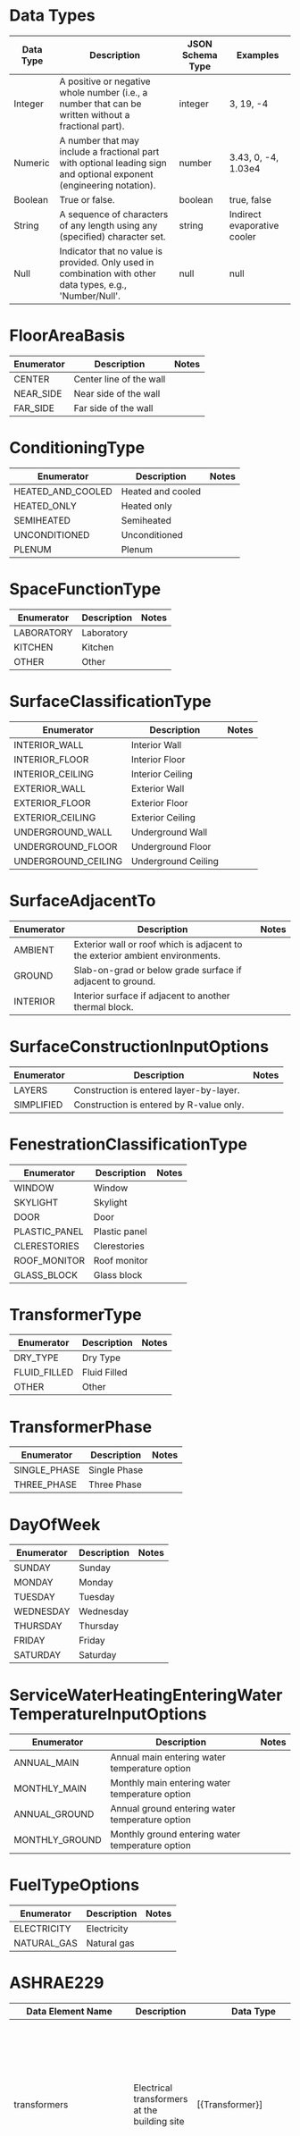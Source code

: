 # Data Types
| Data Type |                                                     Description                                                      | JSON Schema Type |          Examples           |
|-----------|----------------------------------------------------------------------------------------------------------------------|------------------|-----------------------------|
| Integer   | A positive or negative whole number (i.e., a number that can be written without a fractional part).                  | integer          | 3, 19, -4                   |
| Numeric   | A number that may include a fractional part with optional leading sign and optional exponent (engineering notation). | number           | 3.43, 0, -4, 1.03e4         |
| Boolean   | True or false.                                                                                                       | boolean          | true, false                 |
| String    | A sequence of characters of any length using any (specified) character set.                                          | string           | Indirect evaporative cooler |
| Null      | Indicator that no value is provided. Only used in combination with other data types, e.g., 'Number/Null'.            | null             | null                        |

# FloorAreaBasis
| Enumerator |       Description       | Notes |
|------------|-------------------------|-------|
| CENTER     | Center line of the wall |       |
| NEAR_SIDE  | Near side of the wall   |       |
| FAR_SIDE   | Far side of the wall    |       |

# ConditioningType
|    Enumerator     |    Description    | Notes |
|-------------------|-------------------|-------|
| HEATED_AND_COOLED | Heated and cooled |       |
| HEATED_ONLY       | Heated only       |       |
| SEMIHEATED        | Semiheated        |       |
| UNCONDITIONED     | Unconditioned     |       |
| PLENUM            | Plenum            |       |

# SpaceFunctionType
| Enumerator | Description | Notes |
|------------|-------------|-------|
| LABORATORY | Laboratory  |       |
| KITCHEN    | Kitchen     |       |
| OTHER      | Other       |       |

# SurfaceClassificationType
|     Enumerator      |     Description     | Notes |
|---------------------|---------------------|-------|
| INTERIOR_WALL       | Interior Wall       |       |
| INTERIOR_FLOOR      | Interior Floor      |       |
| INTERIOR_CEILING    | Interior Ceiling    |       |
| EXTERIOR_WALL       | Exterior Wall       |       |
| EXTERIOR_FLOOR      | Exterior Floor      |       |
| EXTERIOR_CEILING    | Exterior Ceiling    |       |
| UNDERGROUND_WALL    | Underground Wall    |       |
| UNDERGROUND_FLOOR   | Underground Floor   |       |
| UNDERGROUND_CEILING | Underground Ceiling |       |

# SurfaceAdjacentTo
| Enumerator |                                  Description                                  | Notes |
|------------|-------------------------------------------------------------------------------|-------|
| AMBIENT    | Exterior wall or roof which is adjacent to the exterior ambient environments. |       |
| GROUND     | Slab-on-grad or below grade surface if adjacent to ground.                    |       |
| INTERIOR   | Interior surface if adjacent to another thermal block.                        |       |

# SurfaceConstructionInputOptions
| Enumerator |               Description                | Notes |
|------------|------------------------------------------|-------|
| LAYERS     | Construction is entered layer-by-layer.  |       |
| SIMPLIFIED | Construction is entered by R-value only. |       |

# FenestrationClassificationType
|  Enumerator   |  Description  | Notes |
|---------------|---------------|-------|
| WINDOW        | Window        |       |
| SKYLIGHT      | Skylight      |       |
| DOOR          | Door          |       |
| PLASTIC_PANEL | Plastic panel |       |
| CLERESTORIES  | Clerestories  |       |
| ROOF_MONITOR  | Roof monitor  |       |
| GLASS_BLOCK   | Glass block   |       |

# TransformerType
|  Enumerator  | Description  | Notes |
|--------------|--------------|-------|
| DRY_TYPE     | Dry Type     |       |
| FLUID_FILLED | Fluid Filled |       |
| OTHER        | Other        |       |

# TransformerPhase
|  Enumerator  | Description  | Notes |
|--------------|--------------|-------|
| SINGLE_PHASE | Single Phase |       |
| THREE_PHASE  | Three Phase  |       |

# DayOfWeek
| Enumerator | Description | Notes |
|------------|-------------|-------|
| SUNDAY     | Sunday      |       |
| MONDAY     | Monday      |       |
| TUESDAY    | Tuesday     |       |
| WEDNESDAY  | Wednesday   |       |
| THURSDAY   | Thursday    |       |
| FRIDAY     | Friday      |       |
| SATURDAY   | Saturday    |       |

# ServiceWaterHeatingEnteringWaterTemperatureInputOptions
|   Enumerator   |                   Description                    | Notes |
|----------------|--------------------------------------------------|-------|
| ANNUAL_MAIN    | Annual main entering water temperature option    |       |
| MONTHLY_MAIN   | Monthly main entering water temperature option   |       |
| ANNUAL_GROUND  | Annual ground entering water temperature option  |       |
| MONTHLY_GROUND | Monthly ground entering water temperature option |       |

# FuelTypeOptions
| Enumerator  | Description | Notes |
|-------------|-------------|-------|
| ELECTRICITY | Electricity |       |
| NATURAL_GAS | Natural gas |       |

# ASHRAE229
|     Data Element Name      |                                           Description                                           |         Data Type          |  Units  | Range | Req |                                                                             Notes                                                                              |
|----------------------------|-------------------------------------------------------------------------------------------------|----------------------------|---------|-------|-----|----------------------------------------------------------------------------------------------------------------------------------------------------------------|
| transformers               | Electrical transformers at the building site                                                    | [{Transformer}]            |         |       |     | Contains a list of transformers that convert electricity from a higher voltage to one used by the building, exterior lighting, and other services at the site. |
| buildings                  | Buildings on the site                                                                           | [{Building}]               |         |       |     | Contains a list of buildings on the site (often just one).                                                                                                     |
| calendar                   | Information on the calendar used with the simulation.                                           | {Calendar}                 |         |       |     |                                                                                                                                                                |
| schedules                  | Schedules for internal loads, thermostats, equipment operation and control, and any other need. | [{Schedule}]               |         |       |     | Contains a list of schedules used in model.                                                                                                                    |
| weather                    | Information on the local weather conditions used with the simulation.                           | {Weather}                  |         |       |     |                                                                                                                                                                |
| overall_simulation_outputs | Outputs from the simluation summed for all buildings in the simulation.                         | {OverallSimulationOutputs} |         |       |     |                                                                                                                                                                |
| building_rotation_angles   | A list of angles that building simulations are performed and results are provided.              | [Numeric]                  | degrees |       |     |                                                                                                                                                                |

# Building
|    Data Element Name     |                                                                                                                             Description                                                                                                                              |             Data Type             | Units |   Range   | Req |                                         Notes                                          |
|--------------------------|----------------------------------------------------------------------------------------------------------------------------------------------------------------------------------------------------------------------------------------------------------------------|-----------------------------------|-------|-----------|-----|----------------------------------------------------------------------------------------|
| id                       | Unique Identification Number                                                                                                                                                                                                                                         | Numeric                           |       |           | ✓   |                                                                                        |
| name                     | Name of the Building                                                                                                                                                                                                                                                 | String                            |       |           | ✓   |                                                                                        |
| number_of_floors         | Number of floors                                                                                                                                                                                                                                                     | Numeric                           |       | >=0       |     |                                                                                        |
| building_segments        | Large portions of a building that share a building area type                                                                                                                                                                                                         | [{BuildingSegment}]               |       |           |     | Contains a list of building segments in the building.                                  |
| is_new                   | Indicates whether building is a new construction (true) or existing (false). Projects that include additions will be modeled as two buildings - one new and one existing, as curtain rules such as baseline fenestration area will apply differently to each portion | Boolean                           |       |           |     |                                                                                        |
| compliance_path          | Indicates the chosen compliance path if the ruleset has multiple compliance paths such as 90.1 Appendix G has code compliance and beyond code                                                                                                                        | <CompliancePathType2019ASHRAE901> |       |           |     |                                                                                        |
| elevators                | Elevators                                                                                                                                                                                                                                                            | [{Elevator}]                      |       |           |     | Contains a list of elevators in the building.                                          |
| refrigeration_components | Refrigeration                                                                                                                                                                                                                                                        | [{Refrigeration}]                 |       |           |     | Contains a list of refrigeration components in the building.                           |
| open_time                | Time that the building opens.                                                                                                                                                                                                                                        | Numeric                           |       | >=1, <=24 |     | The general time that the building is first opened during normal weekdays from 1 to 24 |
| close_time               | Time that the building closes.                                                                                                                                                                                                                                       | Numeric                           |       | >=1, <=24 |     | The general time that the building is closed during normal weekdays from 1 to 24       |

# BuildingSegment
|              Data Element Name               |                         Description                         |                      Data Type                      | Units | Range | Req |                               Notes                               |
|----------------------------------------------|-------------------------------------------------------------|-----------------------------------------------------|-------|-------|-----|-------------------------------------------------------------------|
| id                                           | Unique Identification Number                                | Numeric                                             |       |       | ✓   |                                                                   |
| thermal_blocks                               | Thermal blocks in the building                              | [{ThermalBlock}]                                    |       |       |     | Contains a list of thermal blocks in the building.                |
| heating_ventilation_air_conditioning_systems | HVAC systems in the building                                | [{HeatingVentilationAirConditioningSystem}]         |       |       |     | Contains a list of HVAC systems in the building.                  |
| service_water_heating_systems                | Service water heating systems in the building               | [{ServiceWaterHeatingSystem}]                       |       |       |     | Contains a list of service water heating systems in the building. |
| area_type_vertical_fenestration              | Building area classification used for vertical fenestration | <VerticalFenestrationBuildingAreaType2019ASHRAE901> |       |       |     | The enumeration is based on the standard used.                    |

# ThermalBlock
|                   Data Element Name                    |              Description               | Data Type | Units | Range | Req |                                                                        Notes                                                                         |
|--------------------------------------------------------|----------------------------------------|-----------|-------|-------|-----|------------------------------------------------------------------------------------------------------------------------------------------------------|
| zones                                                  | Zones in the building                  | [{Zone}]  |       |       |     | Contains a list of zones in the building.                                                                                                            |
| served_by_heating_ventilation_air_conditioning_systems | HVAC systems serving the thermal block | [String]  |       |       |     | Contains a list of IDs of the HVAC systems serving the thermal block - from Unique Identification Number in HeatingVentilationAirConditioningSystem. |

# Zone
| Data Element Name |      Description       | Data Type | Units | Range | Req |                   Notes                    |
|-------------------|------------------------|-----------|-------|-------|-----|--------------------------------------------|
| spaces            | Spaces in the building | [{Space}] |       |       |     | Contains a list of spaces in the building. |

# Space
|            Data Element Name            |                                                                                                                                                                                                                           Description                                                                                                                                                                                                                           |                                  Data Type                                   | Units | Range | Req |                       Notes                        |
|-----------------------------------------|-----------------------------------------------------------------------------------------------------------------------------------------------------------------------------------------------------------------------------------------------------------------------------------------------------------------------------------------------------------------------------------------------------------------------------------------------------------------|------------------------------------------------------------------------------|-------|-------|-----|----------------------------------------------------|
| id                                      | Unique Identification Number                                                                                                                                                                                                                                                                                                                                                                                                                                    | Numeric                                                                      |       |       | ✓   |                                                    |
| name                                    | Name fo the Space                                                                                                                                                                                                                                                                                                                                                                                                                                               | String                                                                       |       |       | ✓   |                                                    |
| surfaces                                | Surfaces surrounding the space                                                                                                                                                                                                                                                                                                                                                                                                                                  | [{Surface}]                                                                  |       |       |     | Contains a list of surfaces that define the space. |
| floor_area                              | The floor area of a space within the building, including basements, mezzanine and intermediate-floored tiers, and penthouses with a headroom height of 7.5 ft or greater. It is measured from the exterior faces of walls or from the center-line of walls separating buildings, but excluding covered walkways, open roofed-over areas, porches and similar spaces, pipe trenches, exterior terraces or steps, chimneys, roof overhangs, and similar features. | Numeric                                                                      | m2    | >=0   |     |                                                    |
| floor_to_ceiling_height                 | The height from the floor of the space to the ceiling                                                                                                                                                                                                                                                                                                                                                                                                           | Numeric                                                                      | m     | >=0   |     |                                                    |
| floor_area_basis_for_exterior           | The basis of the measurement location related to floor area for exterior walls.                                                                                                                                                                                                                                                                                                                                                                                 | <FloorAreaBasis>                                                             |       |       |     |                                                    |
| floor_area_basis_for_interior           | The basis of the measurement location related to floor area for interior walls.                                                                                                                                                                                                                                                                                                                                                                                 | <FloorAreaBasis>                                                             |       |       |     |                                                    |
| conditioning_type                       | Space conditioning category                                                                                                                                                                                                                                                                                                                                                                                                                                     | <ConditioningType>                                                           |       |       |     |                                                    |
| space_function                          | Generic function for the space.                                                                                                                                                                                                                                                                                                                                                                                                                                 | <SpaceFunctionType>                                                          |       |       |     | The enumeration is based on the standard used.     |
| lighting_space_type                     | Lighting space type classification                                                                                                                                                                                                                                                                                                                                                                                                                              | (<LightingSpaceType2019ASHRAE901T951>, <LightingSpaceType2019ASHRAE901T961>) |       |       |     | The enumeration is based on the standard used.     |
| ventilations_space_type                 | Ventilation space type classification                                                                                                                                                                                                                                                                                                                                                                                                                           | <VentilationSpaceType2019ASHRAE901>                                          |       |       |     | The enumeration is based on the standard used.     |
| service_water_heating_space_type        | Service water heating space type classification                                                                                                                                                                                                                                                                                                                                                                                                                 | <ServiceWaterHeatingSpaceType2019ASHRAE901>                                  |       |       |     | The enumeration is based on the standard used.     |
| infiltration_modeling_method            | The software methodology chosen for modeling infiltration                                                                                                                                                                                                                                                                                                                                                                                                       | String                                                                       |       |       |     |                                                    |
| infiltration_equivalent_full_load_hours | Annual sum of hourly fractions of infiltration schedule                                                                                                                                                                                                                                                                                                                                                                                                         | Numeric                                                                      | hr    | >=0   |     |                                                    |
| receptacle_control_credit_taken         | The receptacle control credit was taken                                                                                                                                                                                                                                                                                                                                                                                                                         | Boolean                                                                      |       |       |     |                                                    |
| receptacle_baseline_exception_taken     | The excpetion that receptacle power or schedule can be different in the baseline has been taken.                                                                                                                                                                                                                                                                                                                                                                | Boolean                                                                      |       |       |     |                                                    |
| receptacle_power                        | Peak power consumed by the receptacles.                                                                                                                                                                                                                                                                                                                                                                                                                         | Numeric                                                                      | W     |       |     |                                                    |
| receptacle_schedule_name                | Receptacle schedule name                                                                                                                                                                                                                                                                                                                                                                                                                                        | String                                                                       |       |       |     |                                                    |
| receptacle_control_credit               | A multiplier for the fraction of space plug load power applied tothe receptacle controlled credit.                                                                                                                                                                                                                                                                                                                                                              | Numeric                                                                      |       | >=0   |     |                                                    |

# Surface
|         Data Element Name         |                                        Description                                        |             Data Type             |  Units  | Range | Req |                                                                                                  Notes                                                                                                  |
|-----------------------------------|-------------------------------------------------------------------------------------------|-----------------------------------|---------|-------|-----|---------------------------------------------------------------------------------------------------------------------------------------------------------------------------------------------------------|
| id                                | Unique Identification Number                                                              | Numeric                           |         |       | ✓   |                                                                                                                                                                                                         |
| name                              | Name fo the Space                                                                         | String                            |         |       | ✓   |                                                                                                                                                                                                         |
| fenestration_subsurfaces          | Fenestration suburfaces that are on the surface                                           | [{Fenestration}]                  |         |       |     | Contains a list of surfaces that define the space.                                                                                                                                                      |
| classification                    | Classification for the surface.                                                           | <SurfaceClassificationType>       |         |       |     | Options for surface being interior or exterior wall, floor, or ceiling.                                                                                                                                 |
| tilt                              | Angle between vertical and the surface outward normal                                     | Numeric                           | degrees |       |     | Example value would be 0 = roof, 90 = wall, 180 = downward facing surface (exterior floor)                                                                                                              |
| azimuth                           | Clockwise angle between North and the horizontal projection of the wall's outward normal. | Numeric                           | degrees | >=0   |     | Example values would be 0 = north, 90 = East, 180 = South, 270 = West                                                                                                                                   |
| adjacent_to                       | Used to classify the conditions on the surface.                                           | <SurfaceAdjacentTo>               |         |       |     | Determines whether this is an (a) exterior surface if adjacent to ambient, (b) slab-on-grad or below grade surface if adjacent to ground, or (c) interior surface if adjacent to another thermal block. |
| adjacent_space_ID                 | ID of the adjacent space for interior surface                                             | String                            |         |       |     |                                                                                                                                                                                                         |
| does_cast_shade                   | Determines whether the surface is modeled as casting shade on other exterior surfaces     | Boolean                           |         |       |     |                                                                                                                                                                                                         |
| surface_construction_input_option | Identifies whether construction is entered layer-by-layer or simplified (R-value)         | <SurfaceConstructionInputOptions> |         |       |     |                                                                                                                                                                                                         |
| area                              | area of the surface                                                                       | Numeric                           | m2      | >=0   |     |                                                                                                                                                                                                         |
| layers                            | List of names of layer descriptions starting from the outside surface                     | [String]                          |         |       |     |                                                                                                                                                                                                         |
| insulation_location               | The location of the insulation related to the surface                                     | String                            |         |       |     |                                                                                                                                                                                                         |
| u_factor                          | suface U-factor                                                                           | Numeric                           | W/m2-K  | >=0   |     |                                                                                                                                                                                                         |
| c_factor                          | surface C-factor                                                                          | Numeric                           | W/m2-K  | >=0   |     |                                                                                                                                                                                                         |
| f_factor                          | surface F-factor                                                                          | Numeric                           | W/m-K   | >=0   |     |                                                                                                                                                                                                         |
| r_value                           | r-value of the insulation for the surface                                                 | Numeric                           | K-m2/W  | >=0   |     |                                                                                                                                                                                                         |
| reflectance                       | Reflectance                                                                               | Numeric                           |         | >=0   |     |                                                                                                                                                                                                         |
| emittance                         | Emittance                                                                                 | Numeric                           |         | >=0   |     |                                                                                                                                                                                                         |
| reflectivity                      | Reflectivity                                                                              | Numeric                           |         | >=0   |     |                                                                                                                                                                                                         |

# Fenestration
|         Data Element Name         |                                   Description                                   |            Data Type             | Units  | Range | Req |                          Notes                           |
|-----------------------------------|---------------------------------------------------------------------------------|----------------------------------|--------|-------|-----|----------------------------------------------------------|
| id                                | Unique Identification Number                                                    | Numeric                          |        |       | ✓   |                                                          |
| name                              | Name of the fenestration subsurface                                             | String                           |        |       | ✓   |                                                          |
| classification                    | Classification for the fenestration being window, skylight, door.               | <FenestrationClassificationType> |        |       |     |                                                          |
| area                              | Area of fenestration including glass and framing                                | Numeric                          | m2     | >=0   |     |                                                          |
| international_glazing_database_ID | International Glazing Database ID Number                                        | Numeric                          |        | >=0   |     | See https://windows.lbl.gov/software/igdb for ID numbers |
| u_factor                          | Fenestration U-factor                                                           | Numeric                          | W/m2-K | >=0   |     |                                                          |
| solar_heat_gain_coefficient       | Fenestration SHGC                                                               | Numeric                          |        | >=0   |     |                                                          |
| visible_transmittance             | Fenestration VT                                                                 | Numeric                          |        | >=0   |     |                                                          |
| light_to_solar_gain_ratio         | Fenestration LSG                                                                | Numeric                          |        | >=0   |     |                                                          |
| depth_of_overhang                 | Distance from the edge of the overhang to the fenestration surface.             | Numeric                          | m      | >=0   |     |                                                          |
| has_shading_projections           | Identifies whether fenestration has side fins, overhangs or not flush with wall | Boolean                          |        |       |     |                                                          |
| has_manual_interior_shades        | Are there manually-operated interior shading such as blinds, curtains or shades | Boolean                          |        |       |     |                                                          |
| has_automatic_shades              | Are there automatic interior shading such as blinds, curtains or shades         | Boolean                          |        |       |     |                                                          |

# Transformer
| Data Element Name |                             Description                              |     Data Type      | Units | Range | Req | Notes |
|-------------------|----------------------------------------------------------------------|--------------------|-------|-------|-----|-------|
| name              | Transformer Name                                                     | String             |       |       | ✓   |       |
| type              | The type of transformer                                              | <TransformerType>  |       |       |     |       |
| phase             | The number of electrical phases                                      | <TransformerPhase> |       |       |     |       |
| efficiency        | Transformer efficiency                                               | Numeric            |       | >=0   |     |       |
| capacity          | Rated Capacity of the Transformer                                    | Numeric            | Va    | >=0   |     |       |
| peak_load         | Annual Peak electric load on the transformer                         | Numeric            | W     | >=0   |     |       |
| capacity_ratio    | Annual Peak electric load of the transformer divided by the capacity | Numeric            |       | >=0   |     |       |

# Schedule
|   Data Element Name   |                                    Description                                     |     Data Type      | Units | Range | Req |                                                                                                             Notes                                                                                                              |
|-----------------------|------------------------------------------------------------------------------------|--------------------|-------|-------|-----|--------------------------------------------------------------------------------------------------------------------------------------------------------------------------------------------------------------------------------|
| id                    | Unique Identification Number                                                       | Numeric            |       |       | ✓   |                                                                                                                                                                                                                                |
| name                  | Name of the Schedule                                                               | String             |       |       | ✓   |                                                                                                                                                                                                                                |
| purpose               | The purpose of schedule                                                            | String             |       |       |     | Describe the purpose of the schedule and how it can be used. Not an enumerations. The purpose assigned by BEM tool should match across RMRs. Examples include thermostat, multiplier for lighting, availability for equipment. |
| values                | Hourly Values of Schedule                                                          | [Numeric][1..8760] |       |       |     | Can also use functions like EFLH(), MAX(), MIN() to determine overall characteristics for the list of schedule values.                                                                                                         |
| units_of_values       | The units associated witht the values of the schedule                              | String             |       |       |     | For certain schedule purposes, the values may be represented by units such as C for temperature or W for power.                                                                                                                |
| modified_from_library | True if any schedule values have changed from what appears in the schedule library | Boolean            |       |       |     |                                                                                                                                                                                                                                |

# Calendar
|     Data Element Name     |                  Description                   |  Data Type  | Units | Range | Req | Notes |
|---------------------------|------------------------------------------------|-------------|-------|-------|-----|-------|
| id                        | Unique Identification Number                   | Numeric     |       |       | ✓   |       |
| day_of_week_for_january_1 | Day of the week for January 1                  | <DayOfWeek> |       |       |     |       |
| is_leap_year              | The schedules assume it is a leap year         | Boolean     |       |       |     |       |
| is_daylight_savings_time  | The schedules adjust for daylight Savings Time | Boolean     |       |       |     |       |

# Weather
|     Data Element Name      |                            Description                            |         Data Type          | Units | Range | Req |                     Notes                      |
|----------------------------|-------------------------------------------------------------------|----------------------------|-------|-------|-----|------------------------------------------------|
| monthly_ground_temperature | Modeled monthly ground temperatures                               | [Numeric][1..12]           | C     |       |     |                                                |
| climate_zone               | The designation of the climate zone where the building is located | <ClimateZone2019ASHRAE901> |       |       | ✓   | The enumeration is based on the standard used. |

# Elevator
|                    Data Element Name                    |                          Description                           | Data Type | Units |    Range    | Req | Notes |
|---------------------------------------------------------|----------------------------------------------------------------|-----------|-------|-------------|-----|-------|
| id                                                      | Unique Identification Number                                   | Numeric   |       |             | ✓   |       |
| name                                                    | Name of the elevator                                           | String    |       |             | ✓   |       |
| motor_power                                             | Elevator peak motor power                                      | Numeric   | W     |             |     |       |
| cab_counterweight                                       | Elevator car counterweight                                     | Numeric   | kg    |             |     |       |
| cab_weight                                              | Weight of elevator car                                         | Numeric   | kg    |             |     |       |
| design_elevator_load                                    | Elevator load at which to operate                              | Numeric   | kg    |             |     |       |
| speed                                                   | Design speed of the elevator                                   | Numeric   | m/s   |             |     |       |
| cab_area                                                | Floor area of elevator cab                                     | Numeric   | m2    |             |     |       |
| cab_lighting_power                                      | Lighitng power of cab                                          | Numeric   | W     |             |     |       |
| cab_ventilation_fan_power                               | Ventilation fan power of cab                                   | Numeric   | W     |             |     |       |
| cab_ventilation_fan_flow                                | Airflow of cab ventfan                                         | Numeric   | L/s   |             |     |       |
| cab_motor_schedule                                      | Elevator motor operation schedule name                         | String    |       |             |     |       |
| cab_ventilation_fan_schedule                            | Elevator ventilation fan operation schedule name               | String    |       |             |     |       |
| cab_lighting_schedule                                   | Elevator lighting schedule name                                | String    |       |             |     |       |
| cab_motor_schedule_equivalent_full_load_hours           | Elevator motor operation schedule equivalent full load hours   | Numeric   | hr    | >=0, <=8760 |     |       |
| cab_ventilation_fan_schedule_equivalent_full_load_hours | Elevator ventfan operation schedule equivalent full load hours | Numeric   | hr    | >=0, <=8760 |     |       |
| cab_lighting_schedule_equivalent_full_load_hours        | Elevator lighitng schedule equivalent full load hours          | Numeric   | hr    | >=0, <=8760 |     |       |

# HeatingVentilationAirConditioningSystem
|       Data Element Name       |                         Description                         | Data Type | Units | Range | Req | Notes |
|-------------------------------|-------------------------------------------------------------|-----------|-------|-------|-----|-------|
| id                            | Unique Identification Number                                | Numeric   |       |       | ✓   |       |
| sensible_cool_output_capacity | Result from the simulation of the sensible cooling capacity | [Numeric] | W/m2  | >=0   |     |       |
| heat_output_capacity          | Result from the simulation of the heating capacity          | [Numeric] | W/m2  | >=0   |     |       |

# ServiceWaterHeatingSystem
|         Data Element Name          |                                                           Description                                                            |                         Data Type                         | Units | Range | Req |                                 Notes                                  |
|------------------------------------|----------------------------------------------------------------------------------------------------------------------------------|-----------------------------------------------------------|-------|-------|-----|------------------------------------------------------------------------|
| loop_name                          | Name of service water heating system loop                                                                                        | String                                                    |       |       |     |                                                                        |
| area_type                          | Service Water Heating Loop Area Type                                                                                             | <ServiceWaterHeatingSpaceType2019ASHRAE901>               |       |       |     | The enumeration is based on the standard used.                         |
| design_flow                        | Design Flowrate of service water heating loop                                                                                    | Numeric                                                   | L/s   |       |     |                                                                        |
| supply_temperature                 | Design supply temperature setpoint of service water heating loop                                                                 | Numeric                                                   | C     |       |     |                                                                        |
| flow_schedule                      | service water heating Loop flow schedule name                                                                                    | String                                                    |       |       |     |                                                                        |
| annual_entering_water_temperature  | Annual service main or annual ground temperature used for service water heating calculations entering water temperature  degrees | Numeric                                                   | C     |       |     |                                                                        |
| monthly_entering_water_temperature | Monthly service main or ground temperatures used for service water heating entering water temperature  degrees                   | [Numeric][1..12]                                          | C     |       |     | Arrayed variable with 12 values for monthly entering water temperature |
| entering_water_temperature_type    | Method of determining service water heating entering water temperature                                                           | <ServiceWaterHeatingEnteringWaterTemperatureInputOptions> |       |       |     |                                                                        |
| heater_name                        | Service water heating heater name                                                                                                | String                                                    |       |       |     |                                                                        |
| heater_fuel_type                   | Service water heating heater fuel type                                                                                           | <FuelTypeOptions>                                         |       |       |     |                                                                        |
| heater_efficiency                  | Service water heating heater efficiency                                                                                          | Numeric                                                   |       | >=0   |     |                                                                        |

# InteriorLighting
|      Data Element Name      |                                   Description                                   |            Data Type             | Units | Range | Req | Notes |
|-----------------------------|---------------------------------------------------------------------------------|----------------------------------|-------|-------|-----|-------|
| ID                          | Unique ID assigned to each interior lighting fixture(s) reported in an RMR      | Numeric                          |       | >0    |     |       |
| name                        | Interior lighting fixture name                                                  | String                           |       |       |     |       |
| type                        | The type of interior lighting fixture                                           | <LightingSpaceType2019ASHRAE901> |       |       |     |       |
| norminal_wattage            | Nominal capacity of interior lighting fixtures                                  | Numeric                          | W     |       |     |       |
| power                       | Total power of all fixtures in a specific functional area                       | Numeric                          | W     |       |     |       |
| designed_power              | Total designed power of all fixtures in a specific functional area              | Numeric                          | W     |       |     |       |
| with_occupancy_sensor       | The flag for occ sensor is modeled with interior lighting                       | Boolean                          |       |       |     |       |
| with_auto_controls          | The flag for automatic lighting control is modeled with interior lighting  none | Boolean                          |       |       |     |       |
| with_manual_on_sensor       | The flag for manual-on automatic lighting control for interior lighting         | Boolean                          |       |       |     |       |
| with_partial_auto_on_sensor | The flag for partial-auto-on automatic lighting control for interior lighting   | Boolean                          |       |       |     |       |
| multiplier                  | Multiplier for interior lighting specifications                                 | Numeric                          |       | >0    |     |       |
| area                        | Space area for interior lighting                                                | Numeric                          | m2    | >0    |     |       |
| with_other_auto_controls    | Automatic interial lighting controls other than occupancy sensor                | Boolean                          |       |       |     |       |

# ExteriorLighting
|        Data Element Name        |                                     Description                                      |                  Data Type                   | Units | Range | Req | Notes |
|---------------------------------|--------------------------------------------------------------------------------------|----------------------------------------------|-------|-------|-----|-------|
| ID                              | Unique ID assigned to each exterior lighting fixture(s) reported in an RMR           | Numeric                                      |       | >0    |     |       |
| name                            | Exterior lighting fixture name                                                       | String                                       |       |       |     |       |
| type                            | The type of exterior lighting fixture  none                                          | <ExteriorLightingAreas2019ASHRAE901TableG36> |       |       |     |       |
| area                            | Area of the exterior functional space.                                               | Numeric                                      | m2    | >0    |     |       |
| norminal_wattage                | Nominal capacity of exterior lighting fixtures                                       | Numeric                                      | W     | >0    |     |       |
| fixture_height                  | Installation height of exterior fixture                                              | Numeric                                      | m     | >0    |     |       |
| power                           | Total exterior lighting power of all fixtures in a specific functional area          | Numeric                                      | W     | >0    |     |       |
| designed_power                  | Total designed exterior lighting power of all fixtures in a specific functional area | Numeric                                      | W     | >0    |     |       |
| trade_light_power               | Exterior Lighting power for tradable surface                                         | Numeric                                      | W     | >=0   |     |       |
| non_trade_light_power           | Exterior Lighting power for non-tradable surface                                     | Numeric                                      | W     | >=0   |     |       |
| site_zone_type                  | Site zone type for Sec 9.4.2                                                         | <ExteriorLightingZones2019ASHRAE901>         |       |       |     |       |
| parking_area                    | Area of exterior parking space                                                       | Numeric                                      | m2    | >=0   |     |       |
| tradable_surface_type           | Type of tradable surfaces for exterior lighting                                      | <ExteriorLightingAreas2019ASHRAE901TableG36> |       |       |     |       |
| tradable_surface_area           | Area of tradable surface                                                             | Numeric                                      | m2    | >=0   |     |       |
| tradable_surface_linear_footage | Linear feet of tradable surface                                                      | Numeric                                      | m     | >=0   |     |       |
| has_walkway                     | If the building has an exterior walkway                                              | Boolean                                      |       |       |     |       |
| tradable_walkway_width_footage  | Width of the exterior walkway                                                        | Numeric                                      | m     | >=0   |     |       |
| tradable_opening_width_footage  | Width of an exterior opening                                                         | Numeric                                      | m     | >=0   |     |       |
| multiplier                      | Multiplier for exterior lighting specifications                                      | Numeric                                      |       | >0    |     |       |

# Refrigeration
| Data Element Name  |                     Description                      |             Data Type             | Units | Range | Req | Notes |
|--------------------|------------------------------------------------------|-----------------------------------|-------|-------|-----|-------|
| id                 | Unique Identification Number                         | Numeric                           |       |       | ✓   |       |
| name               | Name of the refrigeration component                  | String                            |       |       | ✓   |       |
| type               | Refrigeration equipment type                         | <RefrigerationType2019ASHRAE901>  |       |       |     |       |
| equipment_class    | Equipment Class from referenced standard             | <RefrigerationClass2019ASHRAE901> |       |       |     |       |
| energy_per_day     | Rated electrical energy use per day                  | Numeric                           | kWh   |       |     |       |
| case_volume        | volume of a refrigerated case in cubic meters        | Numeric                           | m3    |       |     |       |
| total_display_area | display area of a refrigerated case in square meters | Numeric                           | m2    |       |     |       |

# OverallSimulationOutputs
|                Data Element Name                |                        Description                         | Data Type | Units | Range | Req | Notes |
|-------------------------------------------------|------------------------------------------------------------|-----------|-------|-------|-----|-------|
| refrigeration_energy_enduse                     | Annual refrigeration energy end use from simulation output | Numeric   | kWh   |       |     |       |
| service_water_heating_annual_enduse_electricity | Annual electricity energy end_use for SWH loops            | Numeric   | kWh   | >=0   |     |       |
| service_water_heating_annual_enduse_fossilfuel  | Annual fossil fuel energy end_use for SWH loops            | Numeric   | J     | >=0   |     |       |

